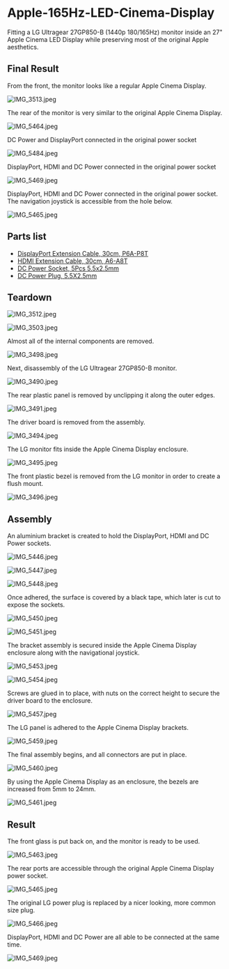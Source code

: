 # Apple-165Hz-LED-Cinema-Display
Fitting a LG Ultragear 27GP850-B (1440p 180/165Hz) monitor inside an 27" Apple Cinema LED Display while preserving most of the original Apple aesthetics.

## Final Result

From the front, the monitor looks like a regular Apple Cinema Display.

![IMG_3513.jpeg](images/IMG_3513.jpeg)

The rear of the monitor is very similar to the original Apple Cinema Display.

![IMG_5464.jpeg](images/IMG_5464.jpeg)

DC Power and DisplayPort connected in the original power socket

![IMG_5484.jpeg](images/IMG_5484.jpeg)

DisplayPort, HDMI and DC Power connected in the original power socket

![IMG_5469.jpeg](images/IMG_5469.jpeg)

DisplayPort, HDMI and DC Power connected in the original power socket. The navigation joystick is accessible from the hole below.

![IMG_5465.jpeg](images/IMG_5465.jpeg)

## Parts list

- [DisplayPort Extension Cable, 30cm, P6A-P8T](https://www.aliexpress.com/item/1005003233768741.html)
- [HDMI Extension Cable, 30cm, A6-A8T](https://www.aliexpress.com/item/1005004904129695.html)
- [DC Power Socket, 5Pcs 5.5x2.5mm](https://www.aliexpress.com/item/4000559875991.html)
- [DC Power Plug, 5.5X2.5mm](https://www.aliexpress.com/item/1005006403577762.html)


## Teardown

![IMG_3512.jpeg](images/IMG_3512.jpeg)

![IMG_3503.jpeg](images/IMG_3503.jpeg)

Almost all of the internal components are removed.

![IMG_3498.jpeg](images/IMG_3498.jpeg)

Next, disassembly of the LG Ultragear 27GP850-B monitor.

![IMG_3490.jpeg](images/IMG_3490.jpeg)

The rear plastic panel is removed by unclipping it along the outer edges.

![IMG_3491.jpeg](images/IMG_3491.jpeg)

The driver board is removed from the assembly.

![IMG_3494.jpeg](images/IMG_3494.jpeg)

The LG monitor fits inside the Apple Cinema Display enclosure.

![IMG_3495.jpeg](images/IMG_3495.jpeg)

The front plastic bezel is removed from the LG monitor in order to create a flush mount.

![IMG_3496.jpeg](images/IMG_3496.jpeg)

## Assembly

An aluminium bracket is created to hold the DisplayPort, HDMI and DC Power sockets.

![IMG_5446.jpeg](images/IMG_5446.jpeg)

![IMG_5447.jpeg](images/IMG_5447.jpeg)

![IMG_5448.jpeg](images/IMG_5448.jpeg)

Once adhered, the surface is covered by a black tape, which later is cut to expose the sockets.

![IMG_5450.jpeg](images/IMG_5450.jpeg)

![IMG_5451.jpeg](images/IMG_5451.jpeg)

The bracket assembly is secured inside the Apple Cinema Display enclosure along with the navigational joystick.

![IMG_5453.jpeg](images/IMG_5453.jpeg)

![IMG_5454.jpeg](images/IMG_5454.jpeg)

Screws are glued in to place, with nuts on the correct height to secure the driver board to the enclosure.

![IMG_5457.jpeg](images/IMG_5457.jpeg)

The LG panel is adhered to the Apple Cinema Display brackets.

![IMG_5459.jpeg](images/IMG_5459.jpeg)

The final assembly begins, and all connectors are put in place.

![IMG_5460.jpeg](images/IMG_5460.jpeg)

By using the Apple Cinema Display as an enclosure, the bezels are increased from 5mm to 24mm.

![IMG_5461.jpeg](images/IMG_5461.jpeg)

## Result

The front glass is put back on, and the monitor is ready to be used.

![IMG_5463.jpeg](images/IMG_5463.jpeg)

The rear ports are accessible through the original Apple Cinema Display power socket.

![IMG_5465.jpeg](images/IMG_5465.jpeg)

The original LG power plug is replaced by a nicer looking, more common size plug.

![IMG_5466.jpeg](images/IMG_5466.jpeg)

DisplayPort, HDMI and DC Power are all able to be connected at the same time.

![IMG_5469.jpeg](images/IMG_5469.jpeg)
